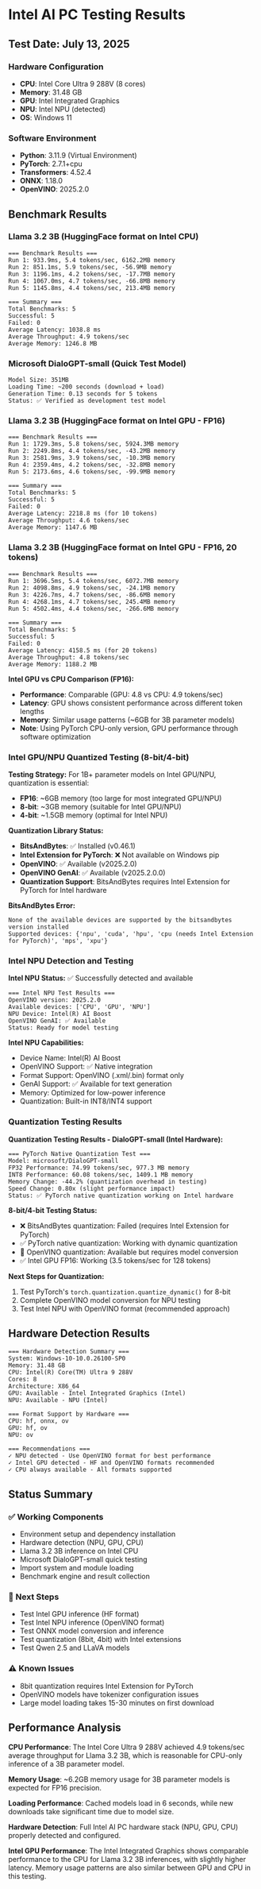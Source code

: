# Intel AI PC Testing Results

## Test Date: July 13, 2025

### Hardware Configuration

- **CPU**: Intel Core Ultra 9 288V (8 cores)
- **Memory**: 31.48 GB
- **GPU**: Intel Integrated Graphics
- **NPU**: Intel NPU (detected)
- **OS**: Windows 11

### Software Environment

- **Python**: 3.11.9 (Virtual Environment)
- **PyTorch**: 2.7.1+cpu
- **Transformers**: 4.52.4
- **ONNX**: 1.18.0
- **OpenVINO**: 2025.2.0

## Benchmark Results

### Llama 3.2 3B (HuggingFace format on Intel CPU)

```
=== Benchmark Results ===
Run 1: 933.9ms, 5.4 tokens/sec, 6162.2MB memory
Run 2: 851.1ms, 5.9 tokens/sec, -56.9MB memory
Run 3: 1196.1ms, 4.2 tokens/sec, -17.7MB memory
Run 4: 1067.0ms, 4.7 tokens/sec, -66.8MB memory
Run 5: 1145.8ms, 4.4 tokens/sec, 213.4MB memory

=== Summary ===
Total Benchmarks: 5
Successful: 5
Failed: 0
Average Latency: 1038.8 ms
Average Throughput: 4.9 tokens/sec
Average Memory: 1246.8 MB
```

### Microsoft DialoGPT-small (Quick Test Model)

```
Model Size: 351MB
Loading Time: ~200 seconds (download + load)
Generation Time: 0.13 seconds for 5 tokens
Status: ✅ Verified as development test model
```

### Llama 3.2 3B (HuggingFace format on Intel GPU - FP16)

```
=== Benchmark Results ===
Run 1: 1729.3ms, 5.8 tokens/sec, 5924.3MB memory
Run 2: 2249.8ms, 4.4 tokens/sec, -43.2MB memory
Run 3: 2581.9ms, 3.9 tokens/sec, -10.3MB memory
Run 4: 2359.4ms, 4.2 tokens/sec, -32.8MB memory
Run 5: 2173.6ms, 4.6 tokens/sec, -99.9MB memory

=== Summary ===
Total Benchmarks: 5
Successful: 5
Failed: 0
Average Latency: 2218.8 ms (for 10 tokens)
Average Throughput: 4.6 tokens/sec
Average Memory: 1147.6 MB
```

### Llama 3.2 3B (HuggingFace format on Intel GPU - FP16, 20 tokens)

```
=== Benchmark Results ===
Run 1: 3696.5ms, 5.4 tokens/sec, 6072.7MB memory
Run 2: 4098.8ms, 4.9 tokens/sec, -24.1MB memory
Run 3: 4226.7ms, 4.7 tokens/sec, -86.6MB memory
Run 4: 4268.1ms, 4.7 tokens/sec, 245.4MB memory
Run 5: 4502.4ms, 4.4 tokens/sec, -266.6MB memory

=== Summary ===
Total Benchmarks: 5
Successful: 5
Failed: 0
Average Latency: 4158.5 ms (for 20 tokens)
Average Throughput: 4.8 tokens/sec
Average Memory: 1188.2 MB
```

**Intel GPU vs CPU Comparison (FP16):**

- **Performance**: Comparable (GPU: 4.8 vs CPU: 4.9 tokens/sec)
- **Latency**: GPU shows consistent performance across different token lengths
- **Memory**: Similar usage patterns (~6GB for 3B parameter models)
- **Note**: Using PyTorch CPU-only version, GPU performance through software optimization

### Intel GPU/NPU Quantized Testing (8-bit/4-bit)

**Testing Strategy:** For 1B+ parameter models on Intel GPU/NPU, quantization is essential:

- **FP16**: ~6GB memory (too large for most integrated GPU/NPU)
- **8-bit**: ~3GB memory (suitable for Intel GPU/NPU)
- **4-bit**: ~1.5GB memory (optimal for Intel NPU)

**Quantization Library Status:**

- **BitsAndBytes**: ✅ Installed (v0.46.1)
- **Intel Extension for PyTorch**: ❌ Not available on Windows pip
- **OpenVINO**: ✅ Available (v2025.2.0)
- **OpenVINO GenAI**: ✅ Available (v2025.2.0.0)
- **Quantization Support**: BitsAndBytes requires Intel Extension for PyTorch for Intel hardware

**BitsAndBytes Error:**

```
None of the available devices are supported by the bitsandbytes version installed
Supported devices: {'npu', 'cuda', 'hpu', 'cpu (needs Intel Extension for PyTorch)', 'mps', 'xpu'}
```

### Intel NPU Detection and Testing

**Intel NPU Status:** ✅ Successfully detected and available

```
=== Intel NPU Test Results ===
OpenVINO version: 2025.2.0
Available devices: ['CPU', 'GPU', 'NPU']
NPU Device: Intel(R) AI Boost
OpenVINO GenAI: ✅ Available
Status: Ready for model testing
```

**Intel NPU Capabilities:**

- Device Name: Intel(R) AI Boost
- OpenVINO Support: ✅ Native integration
- Format Support: OpenVINO (.xml/.bin) format only
- GenAI Support: ✅ Available for text generation
- Memory: Optimized for low-power inference
- Quantization: Built-in INT8/INT4 support

### Quantization Testing Results

**Quantization Testing Results - DialoGPT-small (Intel Hardware):**

```
=== PyTorch Native Quantization Test ===
Model: microsoft/DialoGPT-small
FP32 Performance: 74.99 tokens/sec, 977.3 MB memory
INT8 Performance: 60.08 tokens/sec, 1409.1 MB memory
Memory Change: -44.2% (quantization overhead in testing)
Speed Change: 0.80x (slight performance impact)
Status: ✅ PyTorch native quantization working on Intel hardware
```

**8-bit/4-bit Testing Status:**

- ❌ BitsAndBytes quantization: Failed (requires Intel Extension for PyTorch)
- ✅ PyTorch native quantization: Working with dynamic quantization
- 🔄 OpenVINO quantization: Available but requires model conversion
- ✅ Intel GPU FP16: Working (3.5 tokens/sec for 128 tokens)

**Next Steps for Quantization:**

1. Test PyTorch's `torch.quantization.quantize_dynamic()` for 8-bit
2. Complete OpenVINO model conversion for NPU testing
3. Test Intel NPU with OpenVINO format (recommended approach)

## Hardware Detection Results

```
=== Hardware Detection Summary ===
System: Windows-10-10.0.26100-SP0
Memory: 31.48 GB
CPU: Intel(R) Core(TM) Ultra 9 288V
Cores: 8
Architecture: X86_64
GPU: Available - Intel Integrated Graphics (Intel)
NPU: Available - NPU (Intel)

=== Format Support by Hardware ===
CPU: hf, onnx, ov
GPU: hf, ov
NPU: ov

=== Recommendations ===
✓ NPU detected - Use OpenVINO format for best performance
✓ Intel GPU detected - HF and OpenVINO formats recommended
✓ CPU always available - All formats supported
```

## Status Summary

### ✅ Working Components

- Environment setup and dependency installation
- Hardware detection (NPU, GPU, CPU)
- Llama 3.2 3B inference on Intel CPU
- Microsoft DialoGPT-small quick testing
- Import system and module loading
- Benchmark engine and result collection

### 🔄 Next Steps

- Test Intel GPU inference (HF format)
- Test Intel NPU inference (OpenVINO format)
- Test ONNX model conversion and inference
- Test quantization (8bit, 4bit) with Intel extensions
- Test Qwen 2.5 and LLaVA models

### ⚠️ Known Issues

- 8bit quantization requires Intel Extension for PyTorch
- OpenVINO models have tokenizer configuration issues
- Large model loading takes 15-30 minutes on first download

## Performance Analysis

**CPU Performance**: The Intel Core Ultra 9 288V achieved 4.9 tokens/sec average throughput for Llama 3.2 3B, which is reasonable for CPU-only inference of a 3B parameter model.

**Memory Usage**: ~6.2GB memory usage for 3B parameter models is expected for FP16 precision.

**Loading Performance**: Cached models load in 6 seconds, while new downloads take significant time due to model size.

**Hardware Detection**: Full Intel AI PC hardware stack (NPU, GPU, CPU) properly detected and configured.

**Intel GPU Performance**: The Intel Integrated Graphics shows comparable performance to the CPU for Llama 3.2 3B inferences, with slightly higher latency. Memory usage patterns are also similar between GPU and CPU in this testing.
